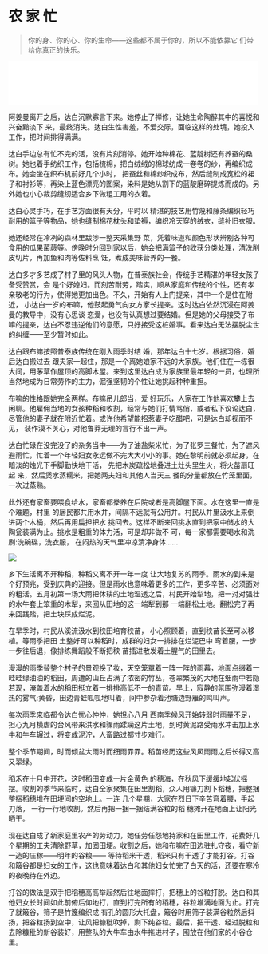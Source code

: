 # 农 家 忙

> 你的身、你的心、你的生命——这些都不属于你的，所以不能依靠它 们带给你真正的快乐。

<iframe frameborder="0" marginwidth="0" marginheight="0" width=500 height=86 src="./mp3/1-4.mp3"></iframe>

阿姜曼离开之后，达白沉默寡言下来。她停止了禅修，让她生命陶醉其中的喜悦和兴奋黯淡下 来，最终消失。达白生性害羞，不爱交际，面临这样的处境，她投入工作，把时间排得满满。

达白手边总有忙不完的活，没有片刻消停。她开始种棉花、蓝靛树还有养蚕的桑树。她也着手纺织工作，包括梳棉，把白绒绒的棉球纺成一卷卷的纱，再编织成布。她会坐在织布机前好几个小时， 把蚕丝和棉纱织成布，然后缝制成宽松的裙子和衬衫等，再染上蓝色漂亮的图案，染料是她从割下的蓝靛磨碎提炼而成的。另外她也小心裁剪缝纫适合乡下做粗工用的衣着。

达白心灵手巧，在手艺方面很有天分，平时以 精湛的技艺用竹蔑和藤条编织轻巧耐用的篮子等物品，她也缝制棉花枕头和垫褥，编织冷天穿的绒衣，缝补旧衣服。

她还经常在冷冽的森林里跋涉一整天采集野 菜，凭着味道和颜色形状辨别各种可食用的瓜果菌蕨等。傍晚时分回到家以后，她会把满篮子的收获分类处理，清洗削皮切片，再加鱼和肉等佐料烹 饪，煮成美味营养的一餐。

达白多才多艺成了村子里的风头人物，在普泰族社会，传统手艺精湛的年轻女孩子备受赞赏，会 是个好媳妇。而刻苦耐劳，踏实，顺从家庭和传统的个性，还有孝亲敬老的行为，使得她更加出色。不久，开始有人上门提亲，其中一个是住在附近， 小达白一岁的布嘛，他鼓起勇气向女方家长提亲。这时达白依然沉浸在阿姜曼的教导中，没有心思谈 恋爱，也没有认真想过要结婚。但是她的父母接受了布嘛的提亲，达白不忍违逆他们的意愿，只好接受这桩婚事。看来达白无法摆脱尘世的纠缠——至少暂时如此。

达白跟布嘛按照普泰族传统在刚入雨季时结 婚，那年达白十七岁。根据习俗，婚后达白搬过去 跟夫家一起住，那是一个离她娘家不远的大家族。他们住在一栋很大间，用茅草作屋顶的高脚木屋。来到这里达白成为家族里最年轻的一员，也理所当然地成为日常劳作的主力，倔强坚韧的个性让她挑起种种重担。

布嘛的性格跟她完全两样。布嘛吊儿郎当，爱 好玩乐，人家在工作他喜欢攀上去闲聊。他雇佣当地的女孩种稻和收割，经常与她们打情骂俏，或者私下议论达白，尽管他的妻子就在附近忙着。或许他希望能招惹妻子吃醋吧，可是达白却视而不见， 装作漠不关心，对他鲁莽无理的言行不出一声。

达白忙碌在没完没了的杂务当中——为了油盐柴米忙，为了张罗三餐忙，为了遮风避雨忙，忙着一个年轻妇女永远做不完大大小小的事。她在黎明前就必须起身，在暗淡的烛光下手脚勤快地干活， 先把木炭疏松地叠进土灶头里生火，将火苗扇旺起 来，然后煲水蒸糯米，把她两夫妇和其他人当天三 餐的分量都放在竹笼里面，一次过蒸熟。

此外还有家畜要喂食给水，家畜都豢养在后院或者是高脚屋下面。水在这里一直是个难题，村里 的居民都共用水井，间隔不远就有公用井。村民从井里汲水上来倒进两个木桶，然后再用扁担把水 挑回去。这样不断来回挑水直到把家中储水的大陶瓮装满为止。挑水是粗重的体力活，可是却非做不 可，每一家都需要喝水和洗刷:洗碗碟，洗衣服， 在闷热的天气里冲凉清净身体......

![](./img/1-4.webp)

乡下生活离不开种稻，种稻又离不开一年一度 让大地复苏的雨季。雨水的到来是个好预兆，受到庆典的迎接。但是雨水也意味着更多的工作，更多辛苦、必须面对的粗活。五月初第一场大雨把休耕的土地湿透之后，村民开始犁地，把一对对强壮的水牛套上笨重的木犁，来回从田地的这一端犁到那 一端翻松土地。翻松完了再来回践踏，把土块踩成烂泥。

在旱季时，村民从溪流汲水到秧田培育秧苗， 小心照顾着，直到秧苗长至可以移植。等雨季把田 土整好可以种稻时，成群的妇女一排排在烂泥巴中 弯着腰，一步一步往后退，像排练舞蹈般不断把秧 苗插进散发着土腥气的田里去。

漫漫的雨季替整个村子的景观换了妆，天空笼罩着一阵一阵的雨幕，地面点缀着一畦畦绿油油的稻田，周遭的山丘占满了浓密的竹丛，苍翠繁茂的大地在细雨中若隐若现，淹盖着水的稻田挺立着一排排高低不一的青苗。早上，寂静的氛围弥漫着湿热的雾气;黄昏，田边青蛙呱呱地叫着，间中参杂着池塘边野雁的鸣叫声。

每次雨季来临都令达白忧心忡忡，她担心八月 西南季候风开始转弱时雨量不足，担心九月横虐的台风带来洪水和骤雨蹂躏这片土地，到时黄泥路受雨水冲击加上水牛和牛车辗过，将变成泥泞，人畜路过都寸步难行。

整个季节期间，时而倾盆大雨时而细雨霏霏。稻苗经历这些风风雨雨之后长得又高又翠绿。

稻禾在十月中开花，这时稻田变成一片金黄色 的穗海，在秋风下缓缓地起伏摇摆。收割的季节来临时，达白全家聚集在田里割稻，众人用镰刀割下稻穗，把整捆整捆稻穗堆在田埂间的空地上。一连 几个星期，大家在烈日下辛苦弯着腰，手起刀落， 一行一行地收割。然后再把一捆一捆结满谷粒的稻 穗摊开在地面上让阳光晒干。

现在达白成了新家庭里农产的劳动力，她任劳任怨地持家和在田里工作，花费好几个星期的工夫清除野草，加固田埂。收割之后，她和布嘛在田边驻扎守夜，看守新一造的庄稼——明年的谷粮—— 等待稻米干透，稻米只有干透了才能打谷。打谷和簸谷都是妇女的工作，这也意味着达白和其他妇女忙完了白天的活，还要在寒冷的夜晚待在外边。

打谷的做法是双手把稻穗高高举起然后往地面摔打，把穗上的谷粒打脱。达白和其他妇女长时间如此前俯后仰地打，直到打完所有的稻穗，谷粒堆满地面为止。打完了就簸谷，筛子是竹篾编织成 有孔的圆形大托盘，簸谷时用筛子装满谷粒然后抖 扬，把谷粒扬到空中，让风把糠秕吹掉，剩下纯谷粒。最后，把干透、经过脱粒和去除糠秕的新谷装好，用整队的大牛车由水牛拖进村子，囤放在他们家的小谷仓里。
